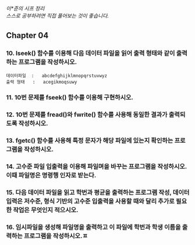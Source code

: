 ###### 이*준의 시프 정리 <br> 스스로 공부하려면 직접 풀어보는 것이 좋습니다.

## Chapter 04

### 10. lseek() 함수를 이용해 다음 데이터 파일을 읽어 출력 형태와 같이 출력하는 프로그램을 작성하시오.
``` 
데이터파일  :   abcdefghijklmnopqrstuvwyz
출력 형태   :   acegikmoqsuwy
```
### 11. 10번 문제를 fseek() 함수를 이용해 구현하시오.

### 12. 10번 문제를 fread()와 fwrite() 함수를 사용해 동일한 결과가 출력되도록 작성하시오.

### 13. fgetc() 함수를 사용해 특정 문자가 해당 파일에 있는지 확인하는 프로그램을 작성하시오.

### 14. 고수준 파일 입출력을 이용해 파일며을 바꾸는 프로그램을 작성하시오. 이때 파일명은 명령행 인자로 받는다.

### 15. 다음 데이터 파일을 읽고 학번과 평균을 출력하는 프로그램 작성, 데이터 입력은 저수준, 형식 기반의 고수준 입출력을 사용할 때와 달리 추가로 필요한 작업은 무엇인지 적으시오.

### 16. 임시파일을 생성해 파일명을 출력하고 이 파일에 학번과 학생 이름을 출력하는 프로그램을 작성하시오.ㅍ